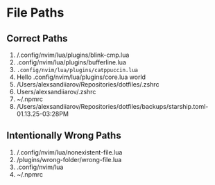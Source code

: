 # File Paths

## Correct Paths

1. /.config/nvim/lua/plugins/blink-cmp.lua
2. .config/nvim/lua/plugins/bufferline.lua
3. `.config/nvim/lua/plugins/catppuccin.lua`
4. Hello .config/nvim/lua/plugins/core.lua world
5. /Users/alexsandiiarov/Repositories/dotfiles/.zshrc
6. Users/alexsandiiarov/.zshrc
7. ~/.npmrc
8. /Users/alexsandiiarov/Repositories/dotfiles/backups/starship.toml-01.13.25-03:28PM

## Intentionally Wrong Paths

1. /.config/nvim/lua/nonexistent-file.lua
2. /plugins/wrong-folder/wrong-file.lua
3. .config/nvim/lua
4. ~/.npmrc
